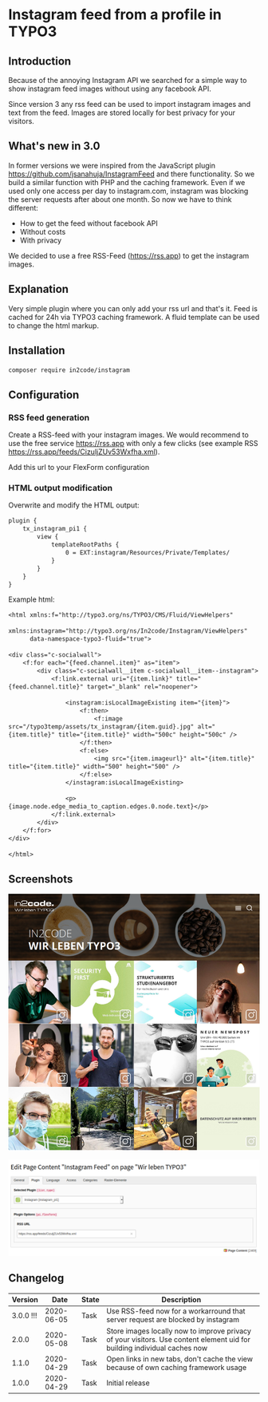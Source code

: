 # Instagram feed from a profile in TYPO3


## Introduction

Because of the annoying Instagram API we searched for a simple way to show instagram feed images without using any 
facebook API.

Since version 3 any rss feed can be used to import instagram images and text from the feed. Images are stored locally
for best privacy for your visitors.

## What's new in 3.0

In former versions we were inspired from the JavaScript plugin https://github.com/jsanahuja/InstagramFeed and there 
functionality. So we build a similar function with PHP and the caching framework.
Even if we used only one access per day to instagram.com, instagram was blocking the server requests after about one
month.
So now we have to think different: 
* How to get the feed without facebook API
* Without costs
* With privacy

We decided to use a free RSS-Feed (https://rss.app) to get the instagram images.


## Explanation

Very simple plugin where you can only add your rss url and that's it. 
Feed is cached for 24h via TYPO3 caching framework. A fluid template can be used to change the
html markup.


## Installation

`composer require in2code/instagram`


## Configuration

### RSS feed generation

Create a RSS-feed with your instagram images. We would recommend to use the free service https://rss.app with only a
few clicks (see example RSS https://rss.app/feeds/CizuljZUv53Wxfha.xml).

Add this url to your FlexForm configuration

### HTML output modification

Overwrite and modify the HTML output:

```
plugin {
    tx_instagram_pi1 {
        view {
            templateRootPaths {
                0 = EXT:instagram/Resources/Private/Templates/
            }
        }
    }
}
```


Example html:

```
<html xmlns:f="http://typo3.org/ns/TYPO3/CMS/Fluid/ViewHelpers"
	  xmlns:instagram="http://typo3.org/ns/In2code/Instagram/ViewHelpers"
	  data-namespace-typo3-fluid="true">

<div class="c-socialwall">
	<f:for each="{feed.channel.item}" as="item">
		<div class="c-socialwall__item c-socialwall__item--instagram">
			<f:link.external uri="{item.link}" title="{feed.channel.title}" target="_blank" rel="noopener">

				<instagram:isLocalImageExisting item="{item}">
					<f:then>
						<f:image src="/typo3temp/assets/tx_instagram/{item.guid}.jpg" alt="{item.title}" title="{item.title}" width="500c" height="500c" />
					</f:then>
					<f:else>
						<img src="{item.imageurl}" alt="{item.title}" title="{item.title}" width="500" height="500" />
					</f:else>
				</instagram:isLocalImageExisting>

				<p>{image.node.edge_media_to_caption.edges.0.node.text}</p>
			</f:link.external>
		</div>
	</f:for>
</div>

</html>
```


## Screenshots

![Images from the instagram feed](Documentation/Images/frontend.png "Images from the instagram feed")

![Plugin](Documentation/Images/backend.png "Plugin")


## Changelog

| Version    | Date       | State      | Description      |
| ---------- | ---------- | ---------- | ---------------- |
| 3.0.0 !!!  | 2020-06-05 | Task       | Use RSS-feed now for a workarround that server request are blocked by instagram |
| 2.0.0      | 2020-05-08 | Task       | Store images locally now to improve privacy of your visitors. Use content element uid for building individual caches now |
| 1.1.0      | 2020-04-29 | Task       | Open links in new tabs, don't cache the view because of own caching framework usage  |
| 1.0.0      | 2020-04-29 | Task       | Initial release  |
